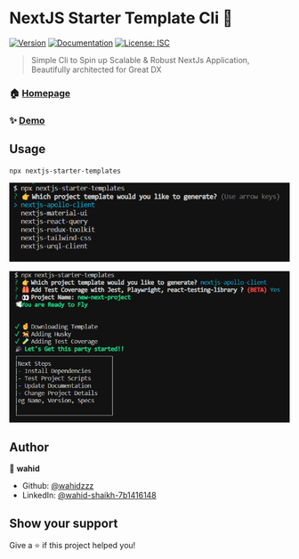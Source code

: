 # NextJS Starter Template Cli 👋
[![Version](https://img.shields.io/npm/v/nextjs-starter-templates.svg)](https://www.npmjs.com/package/nextjs-starter-templates)
[![Documentation](https://img.shields.io/badge/documentation-yes-brightgreen.svg)](https://gitlab.com/nodeprojects4/nextjs-starter-templates)
[![License: ISC](https://img.shields.io/badge/License-ISC-yellow.svg)](#)

>  Simple Cli to Spin up Scalable & Robust NextJs Application, Beautifully architected for Great DX

### 🏠 [Homepage](https://gitlab.com/nodeprojects4/nextjs-starter-templates)

### ✨ [Demo](https://gitlab.com/nodeprojects4/nextjs-starter-templates)



## Usage

```sh
npx nextjs-starter-templates
```
![](./assets/select-template.png)

![](./assets/done-image.png)

## Author

👤 **wahid**

* Github: [@wahidzzz](https://github.com/wahidzzz)
* LinkedIn: [@wahid-shaikh-7b1416148](https://linkedin.com/in/wahid-shaikh-7b1416148)

## Show your support

Give a ⭐️ if this project helped you!
